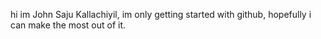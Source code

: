hi im John Saju Kallachiyil, im only getting started with github, hopefully i can make the most out of it.
